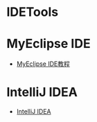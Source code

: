 # IDETools

# MyEclipse IDE

* [MyEclipse IDE教程](./MyEclipse/)

# IntelliJ IDEA

* [IntelliJ IDEA](./IDEA/)
